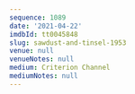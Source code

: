 ```yaml
---
sequence: 1089
date: '2021-04-22'
imdbId: tt0045848
slug: sawdust-and-tinsel-1953
venue: null
venueNotes: null
medium: Criterion Channel
mediumNotes: null
---
```


